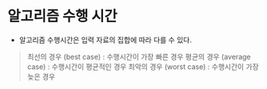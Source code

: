 # 알고리즘 수행 시간

- 알고리즘 수행시간은 입력 자료의 집합에 따라 다를 수 있다.

> 최선의 경우 (best case) : 수행시간이 가장 빠른 경우
> 평균의 경우 (average case) : 수행시간이 평균적인 경우
> 최악의 경우 (worst case) : 수행시간이 가장 늦은 경우